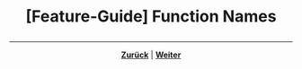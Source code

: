 # <p align="center">[Feature-Guide] Function Names</p>

<!-- Erklärung zu / Anwendung von:

Button "Function Names" -->

---

<p align="center"><a href="/docs/04-tools/05-launchpad/02-features/09-create_snippets/README.md"><strong>Zurück</strong></a> | <a href="/docs/04-tools/05-launchpad/02-features/11-t_bar_senden/README.md"><strong>Weiter</strong></a></p>